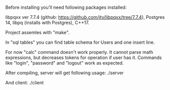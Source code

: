Before installing you'll need following packages installed:

libpqxx ver 7.7.4 (github: https://github.com/jtv/libpqxx/tree/7.7.4),
Postgres 14,
libpq (installs with Postgres),
C++17.

Project assemles with "make".

In "sql tables" you can find table schema for Users and one insert line.

For now "calc" command doesn't work properly. It cannot parse math expressions, but decreases tokens for operation if user has it.
Commands like "login", "password" and "logout" work as expected.

After compiling, server will get following usage:
./server <port>

And client:
./client <address> <port>
